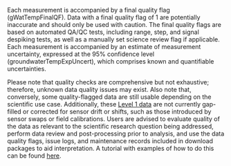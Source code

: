 Each measurement is accompanied by a final quality flag (gWatTempFinalQF). Data with a final quality flag of 1 are potentially inaccurate and should only be used with caution. The final quality flags are based on automated QA/QC tests, including range, step, and signal despiking tests, as well as a manually set science review flag if applicable. Each measurement is accompanied by an estimate of measurement uncertainty, expressed at the 95% confidence level (groundwaterTempExpUncert), which comprises known and quantifiable uncertainties.

Please note that quality checks are comprehensive but not exhaustive; therefore, unknown data quality issues may exist. Also note that, conversely, some quality-flagged data are still usable depending on the scientific use case. Additionally, these [Level 1 data](https://www.neonscience.org/data-samples/data-management/data-processing) are not currently gap-filled or corrected for sensor drift or shifts, such as those introduced by sensor swaps or field calibrations. Users are advised to evaluate quality of the data as relevant to the scientific research question being addressed, perform data review and post-processing prior to analysis, and use the data quality flags, issue logs, and maintenance records included in download packages to aid interpretation. A tutorial with examples of how to do this can be found [here](https://www.neonscience.org/resources/learning-hub/tutorials/clean-neon-ais-data).
